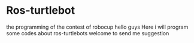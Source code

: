 # Ros-turtlebot
the programming of the contest of robocup
hello guys
Here i will program some codes about ros-turtlebots 
welcome to send me suggestion

